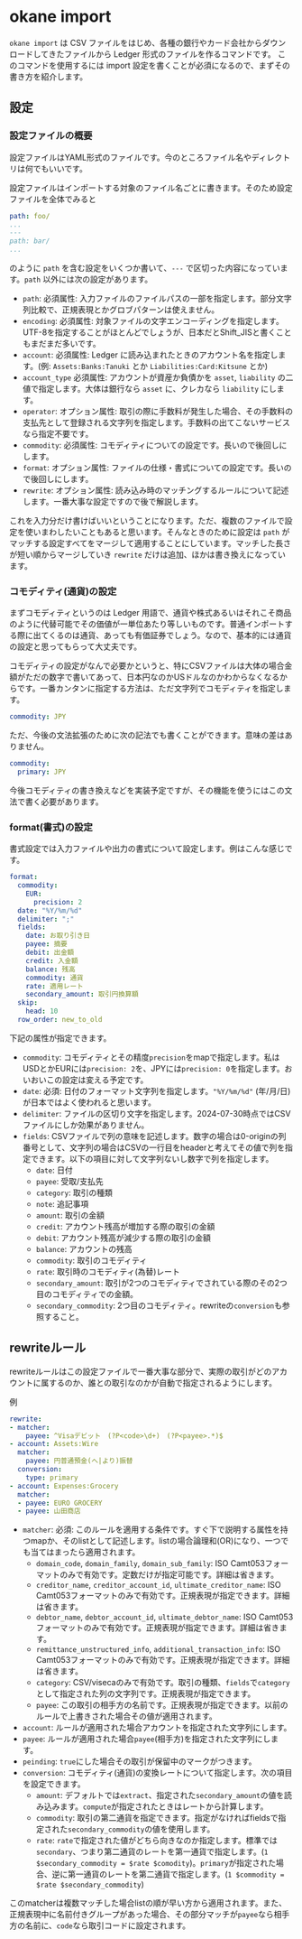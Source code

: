 # okane import

`okane import` は CSV ファイルをはじめ、各種の銀行やカード会社からダウンロードしてきたファイルから Ledger 形式のファイルを作るコマンドです。
このコマンドを使用するには import 設定を書くことが必須になるので、まずその書き方を紹介します。

## 設定

### 設定ファイルの概要

設定ファイルはYAML形式のファイルです。今のところファイル名やディレクトリは何でもいいです。

設定ファイルはインポートする対象のファイル名ごとに書きます。そのため設定ファイルを全体でみると

```yaml
path: foo/
...
---
path: bar/
...
```

のように `path` を含む設定をいくつか書いて、`---` で区切った内容になっています。`path` 以外には次の設定があります。

* `path`: 必須属性: 入力ファイルのファイルパスの一部を指定します。部分文字列比較で、正規表現とかグロブパターンは使えません。
* `encoding`: 必須属性: 対象ファイルの文字エンコーディングを指定します。UTF-8を指定することがほとんどでしょうが、日本だとShift_JISと書くこともまだまだ多いです。
* `account`: 必須属性: Ledger に読み込まれたときのアカウント名を指定します。(例: `Assets:Banks:Tanuki` とか `Liabilities:Card:Kitsune` とか)
* `account_type` 必須属性: アカウントが資産か負債かを `asset`, `liability` の二値で指定します。大体は銀行なら `asset` に、クレカなら `liability` にします。
* `operator`: オプション属性: 取引の際に手数料が発生した場合、その手数料の支払先として登録される文字列を指定します。手数料の出てこないサービスなら指定不要です。
* `commodity`: 必須属性: コモディティについての設定です。長いので後回しにします。
* `format`: オプション属性: ファイルの仕様・書式についての設定です。長いので後回しにします。
* `rewrite`: オプション属性: 読み込み時のマッチングするルールについて記述します。一番大事な設定ですので後で解説します。

これを入力分だけ書けばいいということになります。ただ、複数のファイルで設定を使いまわしたいこともあると思います。そんなときのために設定は `path` がマッチする設定すべてをマージして適用することにしています。マッチした長さが短い順からマージしていき `rewrite` だけは追加、ほかは書き換えになっています。

### コモディティ(通貨)の設定

まずコモディティというのは Ledger 用語で、通貨や株式あるいはそれこそ商品のように代替可能でその価値が一単位あたり等しいものです。普通インポートする際に出てくるのは通貨、あっても有価証券でしょう。なので、基本的には通貨の設定と思ってもらって大丈夫です。

コモディティの設定がなんで必要かというと、特にCSVファイルは大体の場合金額がただの数字で書いてあって、日本円なのかUSドルなのかわからなくなるからです。一番カンタンに指定する方法は、ただ文字列でコモディティを指定します。

```yaml
commodity: JPY
```

ただ、今後の文法拡張のために次の記法でも書くことができます。意味の差はありません。

```yaml
commodity:
  primary: JPY
```

今後コモディティの書き換えなどを実装予定ですが、その機能を使うにはこの文法で書く必要があります。

### format(書式)の設定

書式設定では入力ファイルや出力の書式について設定します。例はこんな感じです。

```yaml
format:
  commodity:
    EUR:
      precision: 2
  date: "%Y/%m/%d"
  delimiter: ";"
  fields:
    date: お取り引き日
    payee: 摘要
    debit: 出金額
    credit: 入金額
    balance: 残高
    commodity: 通貨
    rate: 適用レート
    secondary_amount: 取引円換算額
  skip:
    head: 10
  row_order: new_to_old
```

下記の属性が指定できます。

* `commodity`: コモディティとその精度`precision`をmapで指定します。私はUSDとかEURには`precision: 2`を、JPYには`precision: 0`を指定します。おいおいこの設定は変える予定です。
* `date`: 必須: 日付のフォーマット文字列を指定します。`"%Y/%m/%d"` (年/月/日)が日本ではよく使われると思います。
* `delimiter`: ファイルの区切り文字を指定します。2024-07-30時点ではCSVファイルにしか効果がありません。
* `fields`: CSVファイルで列の意味を記述します。数字の場合は0-originの列番号として、文字列の場合はCSVの一行目をheaderと考えてその値で列を指定できます。以下の項目に対して文字列ないし数字で列を指定します。
    * `date`: 日付
    * `payee`: 受取/支払先
    * `category`: 取引の種類
    * `note`: 追記事項
    * `amount`: 取引の金額
    * `credit`: アカウント残高が増加する際の取引の金額
    * `debit`: アカウント残高が減少する際の取引の金額
    * `balance`: アカウントの残高
    * `commodity`: 取引のコモディティ
    * `rate`: 取引時のコモディティ(為替)レート
    * `secondary_amount`: 取引が2つのコモディティでされている際のその2つ目のコモディティでの金額。
    * `secondary_commodity`: 2つ目のコモディティ。rewriteの`conversion`も参照すること。

## rewriteルール

rewriteルールはこの設定ファイルで一番大事な部分で、実際の取引がどのアカウントに属するのか、誰との取引なのかが自動で指定されるようにします。

例

```yaml
rewrite:
- matcher:
    payee: ^Visaデビット　(?P<code>\d+)　(?P<payee>.*)$
- account: Assets:Wire
  matcher:
    payee: 円普通預金(へ|より)振替
  conversion:
    type: primary
- account: Expenses:Grocery
  matcher:
  - payee: EURO GROCERY
  - payee: 山田商店

```

* `matcher`: 必須: このルールを適用する条件です。すぐ下で説明する属性を持つmapか、そのlistとして記述します。listの場合論理和(OR)になり、一つでも当てはまったら適用されます。
    * `domain_code`, `domain_family`, `domain_sub_family`: ISO Camt053フォーマットのみで有効です。定数だけが指定可能です。詳細は省きます。
    * `creditor_name`, `creditor_account_id`, `ultimate_creditor_name`: ISO Camt053フォーマットのみで有効です。正規表現が指定できます。詳細は省きます。
    * `debtor_name`, `debtor_account_id`, `ultimate_debtor_name`: ISO Camt053フォーマットのみで有効です。正規表現が指定できます。詳細は省きます。
    * `remittance_unstructured_info`, `additional_transaction_info`: ISO Camt053フォーマットのみで有効です。正規表現が指定できます。詳細は省きます。
    * `category`: CSV/visecaのみで有効です。取引の種類、`fields`で`category`として指定された列の文字列です。正規表現が指定できます。
    * `payee`: この取引の相手方の名前です。正規表現が指定できます。以前のルールで上書きされた場合その値が適用されます。
* `account`: ルールが適用された場合アカウントを指定された文字列にします。
* `payee`: ルールが適用された場合`payee`(相手方)を指定された文字列にします。
* `peinding`: `true`にした場合その取引が保留中のマークがつきます。
* `conversion`: コモディティ(通貨)の変換レートについて指定します。次の項目を設定できます。
    * `amount`: デフォルトでは`extract`、指定された`secondary_amount`の値を読み込みます。`compute`が指定されたときはレートから計算します。
    * `commodity`: 取引の第二通貨を指定できます。指定がなければfieldsで指定された`secondary_commodity`の値を使用します。
    * `rate`: `rate`で指定された値がどちら向きなのか指定します。標準では`secondary`、つまり第二通貨のレートを第一通貨で指定します。(`1 $secondary_commodity = $rate $comodity`)。`primary`が指定された場合、逆に第一通貨のレートを第二通貨で指定します。(`1 $commodity = $rate $secondary_commodity`)

このmatcherは複数マッチした場合listの順が早い方から適用されます。また、正規表現中に名前付きグループがあった場合、その部分マッチが`payee`なら相手方の名前に、`code`なら取引コードに設定されます。
